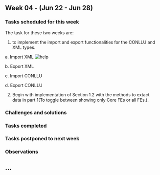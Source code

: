 ## Week 04 - (Jun 22 - Jun 28)

### Tasks scheduled for this week
The task for these two weeks are:
1. to implement the import and export functionalities for the CONLLU and XML types.

 a. Import XML ![help](https://img.shields.io/static/v1?label=&message=need_help&color=blue)

b. Export XML 

c. Import CONLLU 

d. Export CONLLU 

2. Begin with implementation of Section 1.2 with the methods to extact data in part 1(To toggle between showing only Core FEs or all FEs.).

### Challenges and solutions
 

 
### Tasks completed



### Tasks postponed to next week


### Observations

...
---

